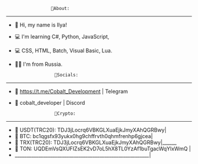                      🚀About:                                        
____________________________________________________
- 👋 Hi, my name is Ilya!                                                     
- 💻 I'm learning C#, Python, JavaScript,
- 💻 CSS, HTML, Batch, Visual Basic, Lua.
- 🏴‍☠️ I'm from Russia.                                                         

                     💊Socials:                                                          
____________________________________________________
- 📌 https://t.me/Cobalt_Development | Telegram
- 📌 cobalt_developer | Discord

                     🛒Crypto:                      
____________________________________________________
- 🔰 USDT(TRC20): TDJ3jLocrq6VBKGLXuaEjkJmyXAhQGRBwy|
- 🔰 BTC: bc1qgsfx93yukx0hg9chffrvth0qhmfrenhp6gjcea|
- 🔰 TRX(TRC20):  TDJ3jLocrq6VBKGLXuaEjkJmyXAhQGRBwy|______
- 🔰 TON: UQDEmVsQXUFIZsEK2vD7oL5hX8TL0YzAf1buTgacWqYlxWmQ |
- _________________________________________________________|
